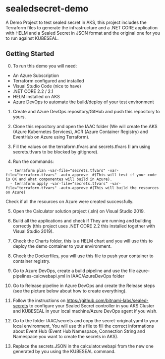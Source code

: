 # sealedsecret-demo
A Demo Project to test sealed secret in AKS, this project includes the Terraform files to generate the infrastructure and a .NET CORE application with HELM and a Sealed Secret in JSON format and the original one for you to run against KUBESEAL.

## Getting Started

0. To run this demo you will need:
  - An Azure Subscription
  - Terraform configured and installed 
  - Visual Studio Code (nice to have)
  - .NET CORE 2.2 / 2.1
  - HELM installed on AKS
  - Azure DevOps to automate the build/deploy of your test environment
  
1. Create and Azure DevOps repository/GitHub and push this repository to yours.
  
2. Clone this repository and open the IAAC folder (We will create the AKS (Azure Kubernetes Services), ACR (Azure Container Registry) and EventHub on Azure using Terraform).

3. Fill the values on the terraform.tfvars and secrets.tfvars (I am using secrets.tfvars to be blocked by gitignore).

4. Run the commands:

```code
  - terraform plan -var-file="secrets.tfvars" -var-file="terraform.tfvars" -auto-approve  #(This will test if your code is OK and What componentes will build in Azure).
  - terraform apply -var-file="secrets.tfvars" -var-file="terraform.tfvars" -auto-approve #(This will build the resources on Azure)
 ```
 Check if all the resources on Azure were created successfully.
 
5. Open the Calculator solution project (.sln) on Visual Studio 2019.
 
6. Build all the applications and check if They are running and building correctly (this project uses .NET CORE 2.2 this installed together with Visual Studio 2019).
 
7. Check the Charts folder, this is a HELM chart and you will use this to deploy the demo container to your environment.
 
8. Check the Dockerfiles, you will use this file to push your container to container registry.
 
9. Go to Azure DevOps, create a build pipeline and use the file azure-pipelines-calcwebapi.yml in IAAC/AzureDevOps folder
 
10. Go to Release pipeline in Azure DevOps and create the Release steps (see the picture below about how to create everything).
  
11. Follow the instructions on https://github.com/bitnami-labs/sealed-secrets to configure your Sealed Secret controller in you AKS Cluster and KUBESEAL in your local machine/Azure DevOps agent if you wish.

12. Go to the folder IAAC/secrets and copy the secret-original.yaml to your local environment, You will use this file to fill the correct informations about Event Hub (Event Hub Namespace, Connection String and Namespace you want to create the secrets in AKS).



13. Replace the secrets.JSON in the calculator.webapi from the new one generated by you using the KUBESEAL command.

